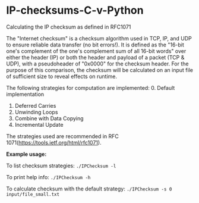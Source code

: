 # IP-checksums-C-v-Python
Calculating the IP checksum as defined in RFC1071 

The "Internet checksum" is a checksum algorithm used in TCP, IP, and UDP
to ensure reliable data transfer (no bit errors!). It is defined as the
"16-bit one's complement of the one's complement sum of all 16-bit words"
over either the header (IP) or both the header and payload of a packet (TCP & UDP), 
with a pseudoheader of "0x0000" for the checksum header. For the purpose of this
comparison, the checksum will be calculated on an input file of sufficient size
to reveal effects on runtime.

The following strategies for computation are implemented:
0. Default implementation
1. Deferred Carries
2. Unwinding Loops
3. Combine with Data Copying
4. Incremental Update

The strategies used are recommended in RFC 1071(https://tools.ietf.org/html/rfc1071).

**Example usage:**

To list checksum strategies:
        `./IPChecksum -l`
        
To print help info: 
        `./IPChecksum -h`
        
To calculate checksum with the default strategy:
        `./IPChecksum -s 0 input/file_small.txt`
        

